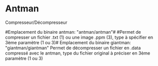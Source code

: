 # Antman
Compresseur/Décompresseur

#Emplacement du binaire antman: "antman/antman"#
#Permet de compresser un fichier .txt (1) ou une image .ppm (3), type à spécifier en 3ème paramètre (1 ou 3)#
Emplacement du binaire giantman: "giantman/giantman"
Permet de décompresser un fichier en .data compressé avec le antman, type du fichier original à préciser en 3ème paramètre (1 ou 3)
